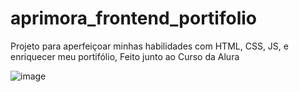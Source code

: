 # aprimora_frontend_portifolio
Projeto para aperfeiçoar minhas habilidades com HTML, CSS, JS, e enriquecer meu portifólio, Feito junto ao Curso da Alura


![image](https://github.com/GuilhermeGarrio/aprimora_frontend_portifolio/assets/91495932/37c84a39-be77-43a8-9237-f9a6eb20fe7c)
